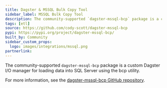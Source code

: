 ```yaml
---
title: Dagster & MSSQL Bulk Copy Tool
sidebar_label: MSSQL Bulk Copy Tool
description: The community-supported `dagster-mssql-bcp` package is a custom Dagster I/O manager for loading data into SQL Server using the bcp utility.
tags: [etl]
source: https://github.com/cody-scott/dagster-mssql-bcp
pypi: https://pypi.org/project/dagster-mssql-bcp/
built_by: Community
sidebar_custom_props:
  logo: images/integrations/mssql.png
partnerlink:
---
```


The community-supported `dagster-mssql-bcp` package is a custom Dagster I/O manager for loading data into SQL Server using the bcp utility.

For more information, see the [dagster-mssql-bcp GitHub repository](https://github.com/cody-scott/dagster-mssql-bcp).
